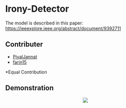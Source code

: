 # Irony-Detector

The model is described in this paper:
https://ieeexplore.ieee.org/abstract/document/9392711

## Contributer
- [PiyalJannat](https://github.com/Piyaljannat)  
- [farin15](https://github.com/farin15)

\*Equal Contribution

## Demonstration

<p align="center">
<img src="https://github.com/Kingsman-Service/Irony-Detection/blob/main/ironyDetection.gif">
</p>
